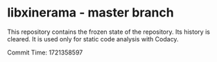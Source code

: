 # libxinerama - master branch

This repository contains the frozen state of the repository.
Its history is cleared. It is used only for static code
analysis with Codacy.

Commit Time: 1721358597